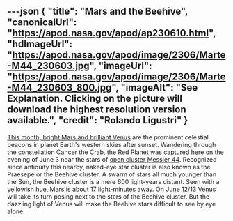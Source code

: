 ---json
{
  "title": "Mars and the Beehive",
  "canonicalUrl": "https://apod.nasa.gov/apod/ap230610.html",
  "hdImageUrl": "https://apod.nasa.gov/apod/image/2306/Marte-M44_230603.jpg",
  "imageUrl": "https://apod.nasa.gov/apod/image/2306/Marte-M44_230603_800.jpg",
  "imageAlt": "See Explanation. Clicking on the picture will download the highest resolution version available.",
  "credit": "Rolando Ligustri"
}
---

[This month, bright Mars and brilliant Venus](https://solarsystem.nasa.gov/skywatching/whats-up/) are the prominent celestial beacons in planet Earth's western skies after sunset. Wandering through the constellation Cancer the Crab, the Red Planet was [captured here](https://www.facebook.com/photo/?fbid=6895848777110177&set=ecnf.100000553682989) on the evening of June 3 near the stars of [open cluster Messier 44](https://apod.nasa.gov/apod/ap220430.html). Recognized since antiquity this nearby, naked-eye star cluster is also known as the Praesepe or the Beehive cluster. A swarm of stars all much younger than the Sun, the Beehive cluster is a mere 600 light-years distant. Seen with a yellowish hue, Mars is about 17 light-minutes away. [On June 12/13 Venus](https://earthsky.org/tonight/venus-and-the-beehive-see-them-together-june-12-and-13-2023/) will take its turn posing next to the stars of the Beehive cluster. But the dazzling light of Venus will make the Beehive stars difficult to see by eye alone.

